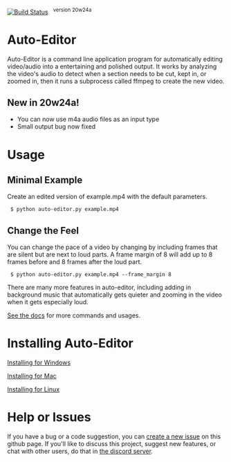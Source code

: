 [![Build Status](https://travis-ci.com/WyattBlue/auto-editor.svg?branch=master)](https://travis-ci.com/WyattBlue/auto-editor)
 &nbsp;&nbsp;<sup>version 20w24a
# Auto-Editor
Auto-Editor is a command line application program for automatically editing video/audio into a entertaining and polished output.
It works by analyzing the video's audio to detect when a section needs to be cut, kept in, or zoomed in, then it runs a subprocess called ffmpeg to create the new video.

## New in 20w24a!
 * You can now use m4a audio files as an input type
 * Small output bug now fixed

# Usage
## Minimal Example

Create an edited version of example.mp4 with the default parameters.
```terminal
 $ python auto-editor.py example.mp4
```

## Change the Feel
You can change the pace of a video by changing by including frames that are silent but are next to loud parts. A frame margin of 8 will add up to 8 frames before and 8 frames after the loud part.

```terminal
 $ python auto-editor.py example.mp4 --frame_margin 8
```

There are many more features in auto-editor, including adding in background music that automatically gets quieter and zooming in the video when it gets especially loud.

[See the docs](/resources/docs.md) for more commands and usages.


# Installing Auto-Editor
[Installing for Windows](/resources/install_win.md)

[Installing for Mac](/resources/install_mac.md)

[Installing for Linux](/resources/install_lin.md)

# Help or Issues
If you have a bug or a code suggestion, you can [create a new issue](https://github.com/WyattBlue/auto-editor/issues/new) on this github page. If you'll like to discuss this project, suggest new features, or chat with other users, do that in [the discord server](https://discord.com/invite/kMHAWJJ).
